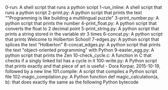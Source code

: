 0-run: A shell script that runs a python script
1-run_inline: A shell script that runs a python script
2-print.py: A python script that prints the text ""Programming is like building a multilingual puzzle"
3-print_number.py: A python script that prints the number
4-print_float.py: A python script that converts the float to 2 decimal point
5-print_string.py: A python script that prints a string stored in the variable str 3 times
6-concat.py: A python script that prints Welcome to Holberton School!
7-edges.py: A python script that splices the text "Holberton"
8-concat_edges.py: A python script that prints  the text "object-oriented programming" with Python
9-easter_egg.py: A python script that prints the Zen
10-check_cycle.c: A function in C that checks if a singly linked list has a cycle in it 
100-write.py: A Python script that prints exactly and that piece of art is useful - Dora Korpar, 2015-10-19, followed by a new line
101.compile: A script that compiles a Python script file
102-magic_compilation.py: A Python function def magic_calculation(a, b): that does exactly the same as the following Python bytecode